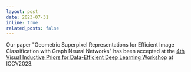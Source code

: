 ```yaml
---
layout: post
date: 2023-07-31
inline: true
related_posts: false
---
```


Our paper "Geometric Superpixel Representations for Efficient Image Classification with Graph Neural Networks" has been accepted at the <a href='https://vipriors.github.io/'>4th Visual Inductive Priors for Data-Efficient Deep Learning Workshop</a> at ICCV2023.